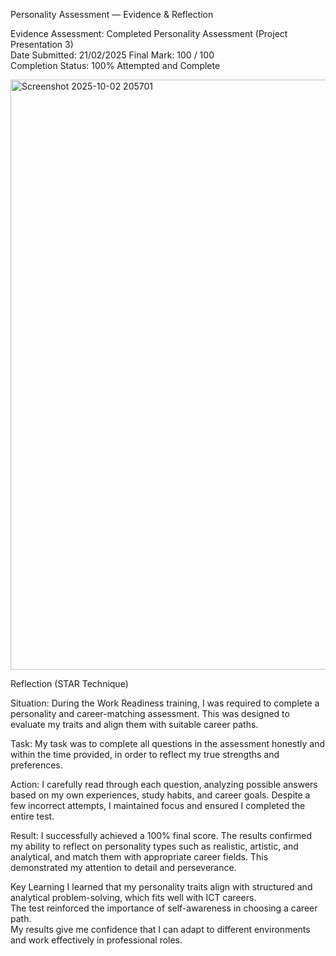 Personality Assessment — Evidence & Reflection

Evidence
Assessment: Completed Personality Assessment (Project Presentation 3)  
Date Submitted: 21/02/2025 
Final Mark: 100 / 100  
Completion Status: 100% Attempted and Complete  

<img width="1847" height="944" alt="Screenshot 2025-10-02 205701" src="https://github.com/user-attachments/assets/0f7d4a5d-f2f4-4dc4-8f25-3eb355f7fa8a" />

Reflection (STAR Technique)
 
Situation:
During the Work Readiness training, I was required to complete a personality and career-matching assessment. This was designed to evaluate my traits and align them with suitable career paths.  

Task:
My task was to complete all questions in the assessment honestly and within the time provided, in order to reflect my true strengths and preferences.  

Action: 
I carefully read through each question, analyzing possible answers based on my own experiences, study habits, and career goals. Despite a few incorrect attempts, I maintained focus and ensured I completed the entire test.  

Result:
I successfully achieved a 100% final score. The results confirmed my ability to reflect on personality types such as realistic, artistic, and analytical, and match them with appropriate career fields. This demonstrated my attention to detail and perseverance.  

Key Learning
I learned that my personality traits align with structured and analytical problem-solving, which fits well with ICT careers.  
The test reinforced the importance of self-awareness in choosing a career path.  
My results give me confidence that I can adapt to different environments and work effectively in professional roles.  
